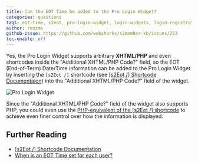 ```yaml
---
title: Can the EOT Time be added to the Pro Login Widget?
categories: questions
tags: eot-time, s2eot, pro-login-widget, login-widgets, login-registration
author: renzms
github-issue: https://github.com/websharks/s2member-kb/issues/253
toc-enable: off
---
```

Yes, the Pro Login Widget supports arbitrary **XHTML/PHP** and even shortcodes inside the "Additional XHTML/PHP Code?" field, so the EOT (End-of-Term) Date/Time information can be added to the Pro Login Widget by inserting the `[s2Eot /]` shortcode (see [\[s2Eot /\] Shortcode Documentaion](http://s2member.com/kb-article/s2eot-shortcode-documentation/)) into the "Additional XHTML/PHP Code?" field of the widget.

![Pro Login Widget](https://cloud.githubusercontent.com/assets/53005/9455502/dd98876e-4a99-11e5-8b63-4b796ccec706.png)

Since the "Additional XHTML/PHP Code?" field of the widget also supports PHP, you could even use the [PHP-equivalent of the \[s2Eot /\] shortcode](http://s2member.com/kb-article/s2eot-shortcode-documentation/#toc-e00e3e46) to achieve even finer control over how the information is displayed.

## Further Reading
- [\[s2Eot /\] Shortcode Documentation](http://s2member.com/kb-article/s2eot-shortcode-documentation/)
- [When is an EOT Time set for each user?](http://s2member.com/kb-article/when-is-an-eot-time-set-for-each-user/)
